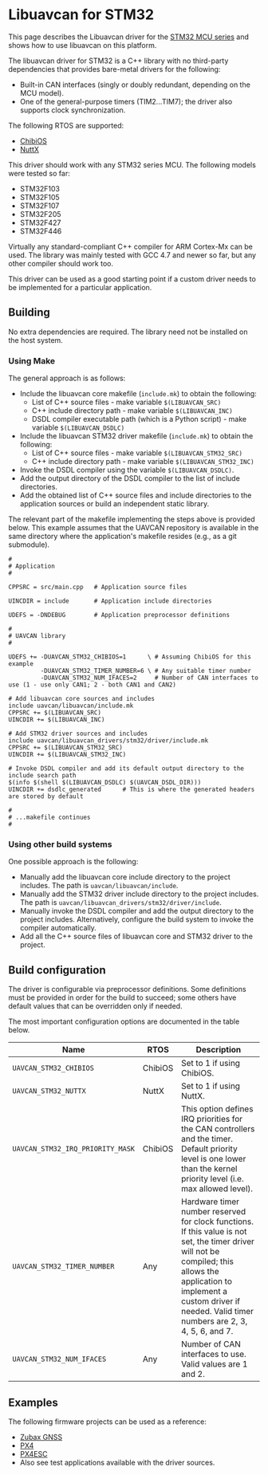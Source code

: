 ---
---

# Libuavcan for STM32

This page describes the Libuavcan driver for the [STM32 MCU series](http://www.st.com/stm32) and shows how to use
libuavcan on this platform.

The libuavcan driver for STM32 is a C++ library with no third-party dependencies that provides bare-metal
drivers for the following:

* Built-in CAN interfaces (singly or doubly redundant, depending on the MCU model).
* One of the general-purpose timers (TIM2...TIM7); the driver also supports clock synchronization.

The following RTOS are supported:

* [ChibiOS](http://chibios.org/)
* [NuttX](http://nuttx.org/)

This driver should work with any STM32 series MCU. The following models were tested so far:

* STM32F103
* STM32F105
* STM32F107
* STM32F205
* STM32F427
* STM32F446

Virtually any standard-compliant C++ compiler for ARM Cortex-Mx can be used.
The library was mainly tested with GCC 4.7 and newer so far, but any other compiler should work too.

This driver can be used as a good starting point if a custom driver needs to be implemented for a
particular application.

## Building

No extra dependencies are required. The library need not be installed on the host system.

### Using Make

The general approach is as follows:

* Include the libuavcan core makefile (`include.mk`) to obtain the following:
  * List of C++ source files - make variable `$(LIBUAVCAN_SRC)`
  * C++ include directory path - make variable `$(LIBUAVCAN_INC)`
  * DSDL compiler executable path (which is a Python script) - make variable `$(LIBUAVCAN_DSDLC)`
* Include the libuavcan STM32 driver makefile (`include.mk`) to obtain the following:
  * List of C++ source files - make variable `$(LIBUAVCAN_STM32_SRC)`
  * C++ include directory path - make variable `$(LIBUAVCAN_STM32_INC)`
* Invoke the DSDL compiler using the variable `$(LIBUAVCAN_DSDLC)`.
* Add the output directory of the DSDL compiler to the list of include directories.
* Add the obtained list of C++ source files and include directories to the application sources or
build an independent static library.

The relevant part of the makefile implementing the steps above is provided below.
This example assumes that the UAVCAN repository is available in the same directory where the application's
makefile resides (e.g., as a git submodule).

```make
#
# Application
#

CPPSRC = src/main.cpp   # Application source files

UINCDIR = include       # Application include directories

UDEFS = -DNDEBUG        # Application preprocessor definitions

#
# UAVCAN library
#

UDEFS += -DUAVCAN_STM32_CHIBIOS=1      \ # Assuming ChibiOS for this example
         -DUAVCAN_STM32_TIMER_NUMBER=6 \ # Any suitable timer number
         -DUAVCAN_STM32_NUM_IFACES=2     # Number of CAN interfaces to use (1 - use only CAN1; 2 - both CAN1 and CAN2)

# Add libuavcan core sources and includes
include uavcan/libuavcan/include.mk
CPPSRC += $(LIBUAVCAN_SRC)
UINCDIR += $(LIBUAVCAN_INC)

# Add STM32 driver sources and includes
include uavcan/libuavcan_drivers/stm32/driver/include.mk
CPPSRC += $(LIBUAVCAN_STM32_SRC)
UINCDIR += $(LIBUAVCAN_STM32_INC)

# Invoke DSDL compiler and add its default output directory to the include search path
$(info $(shell $(LIBUAVCAN_DSDLC) $(UAVCAN_DSDL_DIR)))
UINCDIR += dsdlc_generated      # This is where the generated headers are stored by default

#
# ...makefile continues
#
```

### Using other build systems

One possible approach is the following:

* Manually add the libuavcan core include directory to the project includes.
The path is `uavcan/libuavcan/include`.
* Manually add the STM32 driver include directory to the project includes.
The path is `uavcan/libuavcan_drivers/stm32/driver/include`.
* Manually invoke the DSDL compiler and add the output directory to the project includes.
Alternatively, configure the build system to invoke the compiler automatically.
* Add all the C++ source files of libuavcan core and STM32 driver to the project.

## Build configuration

The driver is configurable via preprocessor definitions.
Some definitions must be provided in order for the build to succeed;
some others have default values that can be overridden only if needed.

The most important configuration options are documented in the table below.

Name                            | RTOS    | Description
--------------------------------|---------|--------------------------------------------------------------------------
`UAVCAN_STM32_CHIBIOS`          | ChibiOS | Set to 1 if using ChibiOS.
`UAVCAN_STM32_NUTTX`            | NuttX   | Set to 1 if using NuttX.
`UAVCAN_STM32_IRQ_PRIORITY_MASK`| ChibiOS | This option defines IRQ priorities for the CAN controllers and the timer. Default priority level is one lower than the kernel priority level (i.e. max allowed level).
`UAVCAN_STM32_TIMER_NUMBER`     | Any     | Hardware timer number reserved for clock functions. If this value is not set, the timer driver will not be compiled; this allows the application to implement a custom driver if needed. Valid timer numbers are 2, 3, 4, 5, 6, and 7.
`UAVCAN_STM32_NUM_IFACES`       | Any     | Number of CAN interfaces to use. Valid values are 1 and 2.

## Examples

The following firmware projects can be used as a reference:

* [Zubax GNSS](https://github.com/Zubax/zubax_gnss)
* [PX4](https://github.com/PX4/Firmware)
* [PX4ESC](https://github.com/PX4/px4esc)
* Also see test applications available with the driver sources.
